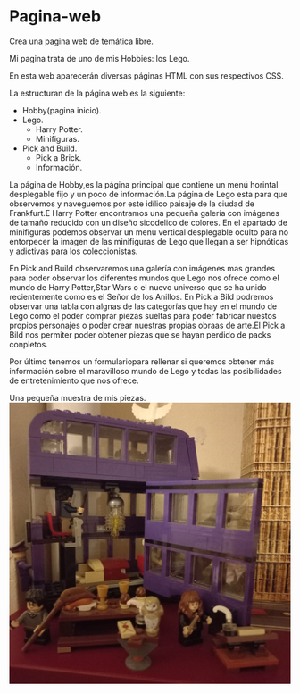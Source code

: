 # Pagina-web


Crea una pagina web de temática libre.

Mi pagina trata de uno de mis Hobbies: los Lego.

En esta web aparecerán diversas páginas HTML con sus respectivos CSS.

La estructuran de la página web es la siguiente:

- Hobby(pagina inicio).
- Lego.
  - Harry Potter.
  - Minifiguras.
- Pick and Build.
  - Pick a Brick.
  - Información.



La página de Hobby,es la página principal que contiene un menú horintal desplegable fijo y un poco de información.La página de Lego esta para que observemos y naveguemos por este idílico paisaje de la ciudad de Frankfurt.E Harry Potter encontramos una pequeña galería con imágenes de tamaño reducido con un diseño sicodelico de colores.
En el apartado de minifiguras podemos observar un menu vertical desplegable oculto para no entorpecer la imagen de las minifiguras de Lego que llegan a ser hipnóticas y adictivas para los coleccionistas.

En Pick and Build observaremos una galería con imágenes mas grandes para poder observar los diferentes mundos que Lego nos ofrece como el mundo de Harry Potter,Star Wars o el nuevo universo que se ha unido recientemente como es el Señor de los Anillos.
En Pick a Bild podremos observar una tabla con algnas de las categorías que hay en el mundo de Lego como el poder comprar piezas sueltas para poder fabricar nuestos propios personajes o poder crear nuestras propias obraas de arte.El Pick a Bild nos permiter poder obtener piezas que se hayan perdido de packs conpletos.

Por último tenemos un formulariopara rellenar si queremos obtener más información sobre el maravilloso  mundo de Lego y todas las posibilidades de entretenimiento que nos ofrece.


Una pequeña muestra de mis piezas.
![](https://github.com/zazi479/Pagina-web/blob/993c885a5b8338e39655f648ad4795f9de65fb6c/hpmio.jpg)



